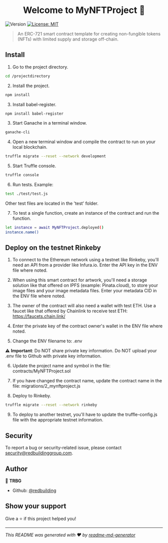 <h1 align="center">Welcome to MyNFTProject 👋</h1>
<p>
  <img alt="Version" src="https://img.shields.io/badge/version-1.0.0-blue.svg?cacheSeconds=2592000" />
  <a href="#" target="_blank">
    <img alt="License: MIT" src="https://img.shields.io/badge/License-MIT-yellow.svg" />
  </a>
</p>

> An ERC-721 smart contract template for creating non-fungible tokens (NFTs) with limited supply and storage off-chain.

## Install

1. Go to the project directory.

```sh
cd /projectdirectory
```


2. Install the project.

```sh
npm install
```


3. Install babel-register.

```sh
npm install babel-register
```


3. Start Ganache in a terminal window.

```sh
ganache-cli
```


4. Open a new terminal window and compile the contract to run on your local blockchain.

```sh
truffle migrate --reset --network development
```


5. Start Truffle console.

```sh
truffle console
```


6. Run tests. Example:

```sh
test ./test/test.js
```

Other test files are located in the 'test' folder.


7. To test a single function, create an instance of the contract and run the function.

```sh
let instance = await MyNFTProject.deployed()
instance.name()
```


## Deploy on the testnet Rinkeby

1. To connect to the Ethereum network using a testnet like Rinkeby, you'll need an API from a provider like Infura.io. Enter the API key in the ENV file where noted.

2. When using this smart contract for artwork, you'll need a storage solution like that offered on IPFS (example: Pinata.cloud), to store your image files and your image metadata files. Enter your metadata CID in the ENV file where noted.

3. The owner of the contract will also need a wallet with test ETH. Use a faucet like that offered by Chainlink to receive test ETH:  https://faucets.chain.link/

4. Enter the private key of the contract owner's wallet in the ENV file where noted.

5. Change the ENV filename to:  .env

⚠️ **Important**:  Do NOT share private key information. Do NOT upload your .env file to Github with private key information.

6. Update the project name and symbol in the file:  contracts/MyNFTProject.sol

7. If you have changed the contract name, update the contract name in the file:  migrations/2_mynftproject.js

8. Deploy to Rinkeby.

```sh
truffle migrate --reset --network rinkeby
```

9. To deploy to another testnet, you'll have to update the truffle-config.js file with the appropriate testnet information.


## Security

To report a bug or security-related issue, please contact security@redbuildinggroup.com.


## Author

👤 **TRBG**

* Github: [@redbuilding](https://github.com/redbuilding)

## Show your support

Give a ⭐️ if this project helped you!

***
_This README was generated with ❤️ by [readme-md-generator](https://github.com/kefranabg/readme-md-generator)_
